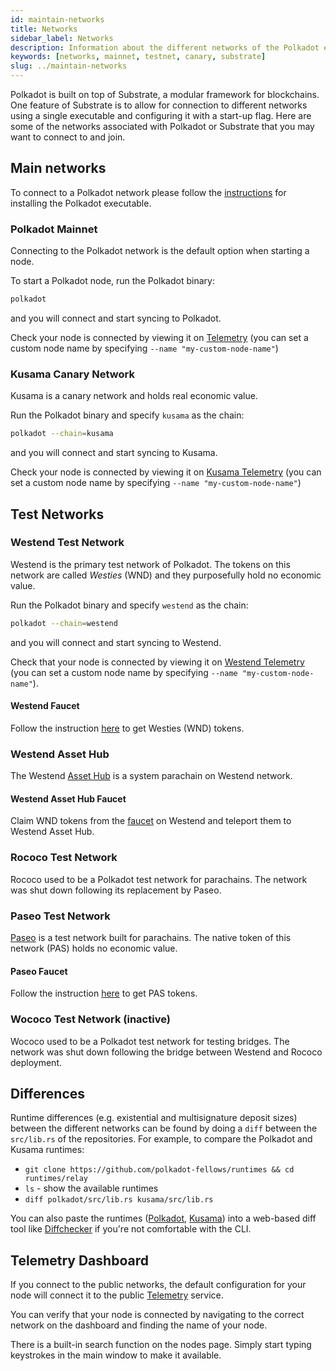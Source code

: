 ```yaml
---
id: maintain-networks
title: Networks
sidebar_label: Networks
description: Information about the different networks of the Polkadot ecosystem.
keywords: [networks, mainnet, testnet, canary, substrate]
slug: ../maintain-networks
---
```


Polkadot is built on top of Substrate, a modular framework for blockchains. One feature of Substrate
is to allow for connection to different networks using a single executable and configuring it with a
start-up flag. Here are some of the networks associated with Polkadot or Substrate that you may want
to connect to and join.

## Main networks

To connect to a Polkadot network please follow the [instructions](maintain-sync.md) for installing
the Polkadot executable.

### Polkadot Mainnet

Connecting to the Polkadot network is the default option when starting a node.

To start a Polkadot node, run the Polkadot binary:

```bash
polkadot
```

and you will connect and start syncing to Polkadot.

Check your node is connected by viewing it on
[Telemetry](https://telemetry.polkadot.io/#list/0x91b171bb158e2d3848fa23a9f1c25182fb8e20313b2c1eb49219da7a70ce90c3)
(you can set a custom node name by specifying `--name "my-custom-node-name"`)

### Kusama Canary Network

Kusama is a canary network and holds real economic value.

Run the Polkadot binary and specify `kusama` as the chain:

```bash
polkadot --chain=kusama
```

and you will connect and start syncing to Kusama.

Check your node is connected by viewing it on
[Kusama Telemetry](https://telemetry.polkadot.io/#list/0xb0a8d493285c2df73290dfb7e61f870f17b41801197a149ca93654499ea3dafe)
(you can set a custom node name by specifying `--name "my-custom-node-name"`)

## Test Networks

### Westend Test Network

Westend is the primary test network of Polkadot. The tokens on this network are called _Westies_
(WND) and they purposefully hold no economic value.

Run the Polkadot binary and specify `westend` as the chain:

```bash
polkadot --chain=westend
```

and you will connect and start syncing to Westend.

Check that your node is connected by viewing it on
[Westend Telemetry](https://telemetry.polkadot.io/#list/0xe143f23803ac50e8f6f8e62695d1ce9e4e1d68aa36c1cd2cfd15340213f3423e)
(you can set a custom node name by specifying `--name "my-custom-node-name"`).

#### Westend Faucet

Follow the instruction [here](../learn/learn-DOT.md#getting-tokens-on-the-westend-testnet) to get
Westies (WND) tokens.

### Westend Asset Hub

The Westend
[Asset Hub](https://wiki.polkadot.network/docs/learn-guides-assets-create#creating-assets-on-the-asset-hub)
is a system parachain on Westend network.

#### Westend Asset Hub Faucet

Claim WND tokens from the [faucet](https://faucet.polkadot.io/westend) on Westend and teleport them
to Westend Asset Hub.

### Rococo Test Network

Rococo used to be a Polkadot test network for parachains. The network was shut down following its replacement by Paseo.

### Paseo Test Network
[Paseo](https://github.com/paseo-network/) is a test network built for parachains.
The native token of this network (PAS) holds no economic value.

#### Paseo Faucet

Follow the instruction [here](../learn/learn-DOT.md#getting-tokens-on-the-paseo-testnet) to get PAS tokens.

### Wococo Test Network (inactive)

Wococo used to be a Polkadot test network for testing bridges. The network was shut down following
the bridge between Westend and Rococo deployment.

## Differences

Runtime differences (e.g. existential and multisignature deposit sizes) between the different
networks can be found by doing a `diff` between the `src/lib.rs` of the repositories. For example,
to compare the Polkadot and Kusama runtimes:

- `git clone https://github.com/polkadot-fellows/runtimes && cd runtimes/relay`
- `ls` - show the available runtimes
- `diff polkadot/src/lib.rs kusama/src/lib.rs`

You can also paste the runtimes
([Polkadot](https://github.com/polkadot-fellows/runtimes/blob/main/relay/polkadot/src/lib.rs),
[Kusama](https://github.com/polkadot-fellows/runtimes/blob/main/relay/kusama/src/lib.rs)) into a
web-based diff tool like [Diffchecker](https://www.diffchecker.com/) if you're not comfortable with
the CLI.

## Telemetry Dashboard

If you connect to the public networks, the default configuration for your node will connect it to
the public [Telemetry](https://telemetry.polkadot.io/) service.

You can verify that your node is connected by navigating to the correct network on the dashboard and
finding the name of your node.

There is a built-in search function on the nodes page. Simply start typing keystrokes in the main
window to make it available.
